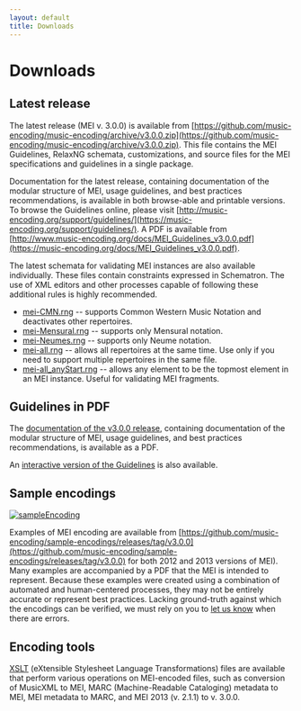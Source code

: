 ```yaml
---
layout: default
title: Downloads
---
```

# Downloads

## Latest release

The latest release (MEI v. 3.0.0) is available from [https://github.com/music-encoding/music-encoding/archive/v3.0.0.zip](https://github.com/music-encoding/music-encoding/archive/v3.0.0.zip). This file contains the MEI Guidelines, RelaxNG schemata, customizations, and source files for the MEI specifications and guidelines in a single package.

Documentation for the latest release, containing documentation of the modular structure of MEI, usage guidelines, and best practices recommendations, is available in both browse-able and printable versions. To browse the Guidelines online, please visit [http://music-encoding.org/support/guidelines/](https://music-encoding.org/support/guidelines/). A PDF is available from [http://www.music-encoding.org/docs/MEI_Guidelines_v3.0.0.pdf](https://music-encoding.org/docs/MEI_Guidelines_v3.0.0.pdf).

The latest schemata for validating MEI instances are also available individually. These files contain constraints expressed in Schematron. The use of XML editors and other processes capable of following these additional rules is highly recommended.

* [mei-CMN.rng](https://music-encoding.org/schema/3.0.0/mei-CMN.rng) -- supports Common Western Music Notation and deactivates other repertoires.
* [mei-Mensural.rng](https://music-encoding.org/schema/3.0.0/mei-Mensural.rng) -- supports only Mensural notation.
* [mei-Neumes.rng](https://music-encoding.org/schema/3.0.0/mei-Neumes.rng) -- supports only Neume notation.
* [mei-all.rng](https://music-encoding.org/schema/3.0.0//mei-all.rng) -- allows all repertoires at the same time. Use only if you need to support multiple repertoires in the same file.
* [mei-all_anyStart.rng](https://music-encoding.org/schema/3.0.0/mei-all_anyStart.rng) -- allows any element to be the topmost element in an MEI instance. Useful for validating MEI fragments.

## Guidelines in PDF

The [documentation of the v3.0.0 release](https://music-encoding.org/docs/MEI_Guidelines_v3.0.0.pdf), containing documentation of the modular structure of MEI, usage guidelines, and best practices recommendations, is available as a PDF.

An [interactive version of the Guidelines](https://music-encoding.org/support/guidelines/ "Interactive MEI Guidelines") is also available.

## Sample encodings

[![sampleEncoding](https://web.archive.org/web/20170217074250/http://music-encoding.org/wp-content/uploads/2015/04/sampleEncoding.jpg)](https://web.archive.org/web/20170217074250/http://music-encoding.org/wp-content/uploads/2015/04/sampleEncoding.jpg)

Examples of MEI encoding are available from [https://github.com/music-encoding/sample-encodings/releases/tag/v3.0.0](https://github.com/music-encoding/sample-encodings/releases/tag/v3.0.0) for both 2012 and 2013 versions of MEI). Many examples are accompanied by a PDF that the MEI is intended to represent. Because these examples were created using a combination of automated and human-centered processes, they may not be entirely accurate or represent best practices. Lacking ground-truth against which the encodings can be verified, we must rely on you to [let us know](mailto:info@music-encoding.org) when there are errors.

## Encoding tools

[XSLT](https://github.com/music-encoding/encoding-tools/releases/tag/v3.0.0) (eXtensible Stylesheet Language Transformations) files are available that perform various operations on MEI-encoded files, such as conversion of MusicXML to MEI, MARC (Machine-Readable Cataloging) metadata to MEI, MEI metadata to MARC, and MEI 2013 (v. 2.1.1) to v. 3.0.0.

